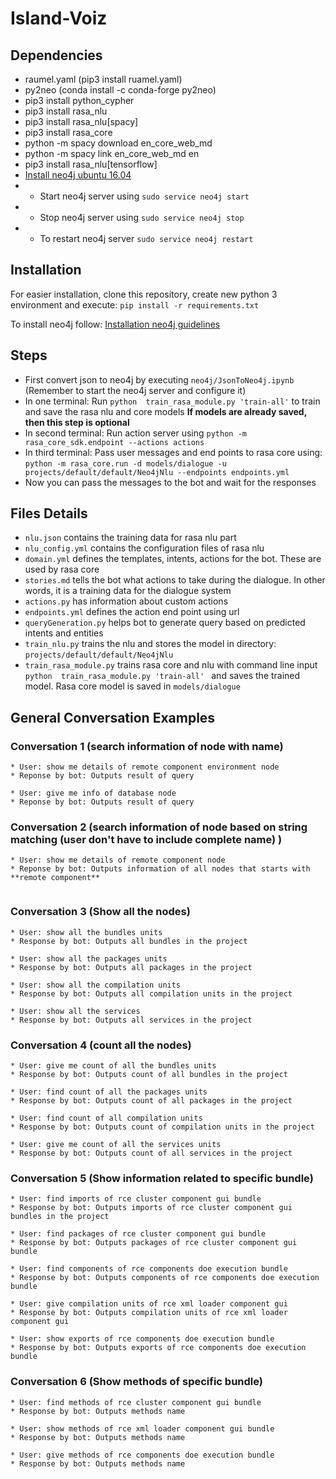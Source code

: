 # Island-Voiz

## Dependencies 

* raumel.yaml (pip3 install ruamel.yaml)
* py2neo (conda install -c conda-forge py2neo)
* pip3 install python_cypher
* pip3 install rasa_nlu
* pip3 install rasa_nlu[spacy]
* pip3 install rasa_core
* python -m spacy download en_core_web_md
* python -m spacy link en_core_web_md en
* pip3 install rasa_nlu[tensorflow]
* [Install neo4j ubuntu 16.04](https://datawookie.netlify.com/blog/2016/09/installing-neo4j-on-ubuntu-16.04/)
* * Start neo4j server using ```sudo service neo4j start```
* * Stop neo4j server using ```sudo service neo4j stop```
* * To restart neo4j server ```sudo service neo4j restart```

## Installation

For easier installation, clone this repository, create new python 3 environment and execute: ```pip install -r requirements.txt```

To install neo4j follow: [Installation neo4j guidelines](https://datawookie.netlify.com/blog/2016/09/installing-neo4j-on-ubuntu-16.04/)
## Steps

* First convert json to neo4j by executing ```neo4j/JsonToNeo4j.ipynb``` (Remember to start the neo4j server and configure it)
* In one terminal: Run ``` python  train_rasa_module.py 'train-all' ``` to train and save the rasa nlu and core models
   **If models are already saved, then this step is optional**
* In second terminal: Run action server using ``` python -m rasa_core_sdk.endpoint --actions actions ```
* In third terminal: Pass user messages and end points to rasa core using:
    ``` python -m rasa_core.run -d models/dialogue -u projects/default/default/Neo4jNlu --endpoints endpoints.yml ```
* Now you can pass the messages to the bot and wait for the responses 

## Files Details

* ```nlu.json``` contains the training data for rasa nlu part
* ```nlu_config.yml``` contains the configuration files of rasa nlu
* ```domain.yml``` defines the templates, intents, actions for the bot. These are used by rasa core
* ```stories.md``` tells the bot what actions to take during the dialogue. In other words, it is a training data for the dialogue system 
* ```actions.py``` has information about custom actions
* ```endpoints.yml``` defines the action end point using url 
* ```queryGeneration.py``` helps bot to generate query based on predicted intents and entities
* ```train_nlu.py``` trains the nlu and stores the model in directory: ```projects/default/default/Neo4jNlu```
* ```train_rasa_module.py``` trains rasa core and nlu with command line input ```python  train_rasa_module.py 'train-all' ```
     and saves the trained model. Rasa core model is saved in ```models/dialogue```

## General Conversation Examples


### Conversation 1 (search information of node with name)

```
* User: show me details of remote component environment node
* Reponse by bot: Outputs result of query 

* User: give me info of database node
* Reponse by bot: Outputs result of query 

```

### Conversation 2 (search information of node based on string matching (user don't have to include complete name) )

```
* User: show me details of remote component node
* Reponse by bot: Outputs information of all nodes that starts with **remote component**


```

### Conversation 3 (Show all the nodes) 

```
* User: show all the bundles units
* Response by bot: Outputs all bundles in the project

* User: show all the packages units
* Response by bot: Outputs all packages in the project

* User: show all the compilation units
* Response by bot: Outputs all compilation units in the project

* User: show all the services
* Response by bot: Outputs all services in the project

```


### Conversation 4 (count all the nodes) 

```
* User: give me count of all the bundles units
* Response by bot: Outputs count of all bundles in the project

* User: find count of all the packages units
* Response by bot: Outputs count of all packages in the project

* User: find count of all compilation units
* Response by bot: Outputs count of compilation units in the project

* User: give me count of all the services units
* Response by bot: Outputs count of all services in the project

```

### Conversation 5 (Show information related to specific bundle) 

```
* User: find imports of rce cluster component gui bundle
* Response by bot: Outputs imports of rce cluster component gui  bundles in the project

* User: find packages of rce cluster component gui bundle
* Response by bot: Outputs packages of rce cluster component gui bundle

* User: find components of rce components doe execution bundle
* Response by bot: Outputs components of rce components doe execution bundle

* User: give compilation units of rce xml loader component gui
* Response by bot: Outputs compilation units of rce xml loader component gui

* User: show exports of rce components doe execution bundle
* Response by bot: Outputs exports of rce components doe execution bundle

```

### Conversation 6 (Show methods of specific bundle) 

```
* User: find methods of rce cluster component gui bundle
* Response by bot: Outputs methods name 

* User: show methods of rce xml loader component gui bundle
* Response by bot: Outputs methods name 

* User: give methods of rce components doe execution bundle
* Response by bot: Outputs methods name 

```

